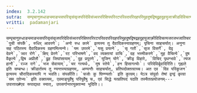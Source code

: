 ```yaml
---
index:  3.2.142
sutra:  सम्पृचानुरूधाङ्यमाङ्यसपरिसृसंसृजपरिदेविसंज्वरपरिक्षिपपरिरटपरिवदपरिदहपरिमुहदुषद्विषद्रुहदुहयुजाक्रीडविविचत्यजरजभजातिचरामुषाभ्याहनश्च
vritti:  padamanjari
---
```


	सम्पृचानुरुधाङ्यमाङ्यसपरिसृसंसृजपरिदेविसंज्वरपरिक्षिपपरिरटपरिवदपरिदहपरिमुहदुषद्विषद्रहदुहयुजाक्री़विविचत्यजरजभजातिचराचरामुषाभ्यहनश्च।। `पुची संपर्के`, रुधिर् आवरणे`; `अनो रुध कामे` इत्यस्य तु दैवादिकस्याग्रहणम्; पृचिना साहचर्यात्। अनुना सह पठितस्य दैवादिकस्य ग्रहणमित्यन्ये। `यम उपरमे`,`यसु प्रयत्ने`, `सृ गतौ`,`सृज विसर्गे`, देवृ देवने`,`ज्वर रोगे`,`क्षिप् प्रेरणे`,`रट परिभाषणे`,`वद व्यक्तायां वाचि`,`दह भस्मीकरणे`,`मुह वैचित्ये`,`दुष वैकृत्ये`,द्विष अप्रीतौ`,`द्रुह जिघांसायाम्`,`दुह प्रपूरणे`,`युजिन् योगे`,`क्रीडृ विहारे, `विचिर् पृथग्भावे`,`त्यज हानौ`,`रञ्ज रागे`,`भज सेवायाम्`,`चर गत्यर्थः, `मुष स्तेये`,`हन हिसागत्योः`। परिदेविर्बूवादिरिति। गृह्यते इति सम्बन्धः। क्रीडार्तस्य तु ण्यन्तस्याग्रहणम्, अण्यन्तैः साहचर्यात्, प्रतिपदोक्तत्वाच्च। अत एव `दिव परिकूजन` इत्यस्य चौरादिकस्यापि न भवति। संपर्कीति। `चजोः कु घिण्ण्यतोः` इति कुत्वम्। येऽत्र संपूर्वाः तेषां द्वन्द्वं कृत्वा `सम एतेभ्यः` इति वक्तव्यम्, एवमाङ्पूर्वेषु परिपूर्वेषु च, एवं सिद्धे यत्प्रतिपदं पठति तस्यैतत्प्रयोजनम्---उपात्ताद#एव रूपाद्यथा स्यात्, उपसर्गान्तरयुक्तान्मा भूदिति।।
